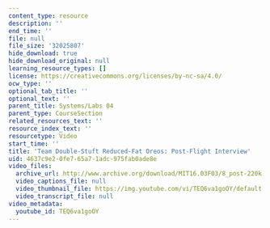 ```yaml
---
content_type: resource
description: ''
end_time: ''
file: null
file_size: '32025807'
hide_download: true
hide_download_original: null
learning_resource_types: []
license: https://creativecommons.org/licenses/by-nc-sa/4.0/
ocw_type: ''
optional_tab_title: ''
optional_text: ''
parent_title: Systems/Labs 04
parent_type: CourseSection
related_resources_text: ''
resource_index_text: ''
resourcetype: Video
start_time: ''
title: 'Team Double-Stuft Reduced-Fat Oreos: Post-Flight Interview'
uid: 4637c9e2-0fe7-65a7-1adc-975fab0ade8e
video_files:
  archive_url: http://www.archive.org/download/MIT16.03F03/8_post-220k.mp4
  video_captions_file: null
  video_thumbnail_file: https://img.youtube.com/vi/TEQ6va1goOY/default.jpg
  video_transcript_file: null
video_metadata:
  youtube_id: TEQ6va1goOY
---
```

